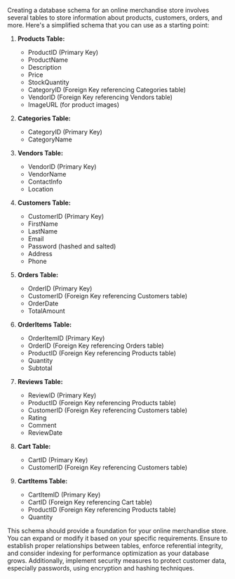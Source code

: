 Creating a database schema for an online merchandise store involves several tables to store information about products, customers, orders, and more. Here's a simplified schema that you can use as a starting point:

1. **Products Table:**
   - ProductID (Primary Key)
   - ProductName
   - Description
   - Price
   - StockQuantity
   - CategoryID (Foreign Key referencing Categories table)
   - VendorID (Foreign Key referencing Vendors table)
   - ImageURL (for product images)
   
2. **Categories Table:**
   - CategoryID (Primary Key)
   - CategoryName

3. **Vendors Table:**
   - VendorID (Primary Key)
   - VendorName
   - ContactInfo
   - Location

4. **Customers Table:**
   - CustomerID (Primary Key)
   - FirstName
   - LastName
   - Email
   - Password (hashed and salted)
   - Address
   - Phone

5. **Orders Table:**
   - OrderID (Primary Key)
   - CustomerID (Foreign Key referencing Customers table)
   - OrderDate
   - TotalAmount

6. **OrderItems Table:**
   - OrderItemID (Primary Key)
   - OrderID (Foreign Key referencing Orders table)
   - ProductID (Foreign Key referencing Products table)
   - Quantity
   - Subtotal

7. **Reviews Table:**
   - ReviewID (Primary Key)
   - ProductID (Foreign Key referencing Products table)
   - CustomerID (Foreign Key referencing Customers table)
   - Rating
   - Comment
   - ReviewDate

8. **Cart Table:**
   - CartID (Primary Key)
   - CustomerID (Foreign Key referencing Customers table)

9. **CartItems Table:**
   - CartItemID (Primary Key)
   - CartID (Foreign Key referencing Cart table)
   - ProductID (Foreign Key referencing Products table)
   - Quantity

This schema should provide a foundation for your online merchandise store. You can expand or modify it based on your specific requirements. Ensure to establish proper relationships between tables, enforce referential integrity, and consider indexing for performance optimization as your database grows. Additionally, implement security measures to protect customer data, especially passwords, using encryption and hashing techniques.